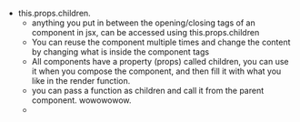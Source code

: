 - this.props.children.
  - anything you put in between the opening/closing tags of an component in jsx, can be accessed using this.props.children
  - You can reuse the component multiple times and change the content by changing what is inside the component tags
  - All components have a property (props) called children, you can use it when you compose the component, and then fill it with what you like in the render function.
  - you can pass a function as children and call it from the parent component. wowowowow.
  - 